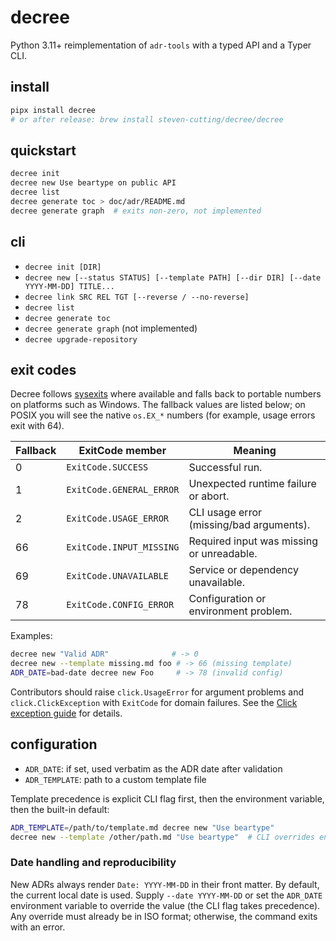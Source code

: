 # decree

Python 3.11+ reimplementation of `adr-tools` with a typed API and a Typer CLI.

## install

```bash
pipx install decree
# or after release: brew install steven-cutting/decree/decree
````

## quickstart

```bash
decree init
decree new Use beartype on public API
decree list
decree generate toc > doc/adr/README.md
decree generate graph  # exits non-zero, not implemented
```

## cli

* `decree init [DIR]`
* `decree new [--status STATUS] [--template PATH] [--dir DIR] [--date YYYY-MM-DD] TITLE...`
* `decree link SRC REL TGT [--reverse / --no-reverse]`
* `decree list`
* `decree generate toc`
* `decree generate graph` (not implemented)
* `decree upgrade-repository`

## exit codes

Decree follows [sysexits](https://man.freebsd.org/cgi/man.cgi?query=sysexits&sektion=3) where
available and falls back to portable numbers on platforms such as Windows. The
fallback values are listed below; on POSIX you will see the native `os.EX_*`
numbers (for example, usage errors exit with 64).

| Fallback | ExitCode member | Meaning |
| -------- | --------------- | ------- |
| 0 | `ExitCode.SUCCESS` | Successful run. |
| 1 | `ExitCode.GENERAL_ERROR` | Unexpected runtime failure or abort. |
| 2 | `ExitCode.USAGE_ERROR` | CLI usage error (missing/bad arguments). |
| 66 | `ExitCode.INPUT_MISSING` | Required input was missing or unreadable. |
| 69 | `ExitCode.UNAVAILABLE` | Service or dependency unavailable. |
| 78 | `ExitCode.CONFIG_ERROR` | Configuration or environment problem. |

Examples:

```bash
decree new "Valid ADR"              # -> 0
decree new --template missing.md foo # -> 66 (missing template)
ADR_DATE=bad-date decree new Foo     # -> 78 (invalid config)
```

Contributors should raise `click.UsageError` for argument problems and
`click.ClickException` with `ExitCode` for domain failures. See the
[Click exception guide](https://click.palletsprojects.com/en/stable/exceptions/)
for details.

## configuration

* `ADR_DATE`: if set, used verbatim as the ADR date after validation
* `ADR_TEMPLATE`: path to a custom template file

Template precedence is explicit CLI flag first, then the environment variable, then the
built-in default:

```bash
ADR_TEMPLATE=/path/to/template.md decree new "Use beartype"
decree new --template /other/path.md "Use beartype"  # CLI overrides env var
```

### Date handling and reproducibility

New ADRs always render `Date: YYYY-MM-DD` in their front matter. By default, the
current local date is used. Supply `--date YYYY-MM-DD` or set the `ADR_DATE`
environment variable to override the value (the CLI flag takes precedence). Any
override must already be in ISO format; otherwise, the command exits with an
error.
